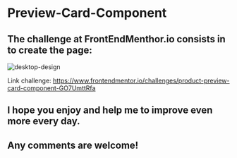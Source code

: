 # Preview-Card-Component

## The challenge at FrontEndMenthor.io consists in to create the page:


![desktop-design](https://user-images.githubusercontent.com/112091783/189931627-d262d25b-6d53-4746-ae09-adc5f5096b97.jpg)

Link challenge: https://www.frontendmentor.io/challenges/product-preview-card-component-GO7UmttRfa

## I hope you enjoy and help me to improve even more every day.
## Any comments are welcome! 
